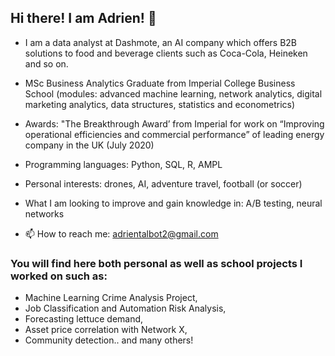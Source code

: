 ## Hi there! I am Adrien! 👋

- I am a data analyst at Dashmote, an AI company which offers B2B solutions to food and beverage clients such as Coca-Cola, Heineken and so on. 
- MSc Business Analytics Graduate from Imperial College Business School (modules: advanced machine learning, network analytics, digital marketing analytics, data structures, statistics and econometrics)
- Awards: "The Breakthrough Award’ from Imperial for work on “Improving operational efficiencies and commercial performance” of leading energy company in the UK (July 2020)
- Programming languages: Python, SQL, R, AMPL
- Personal interests: drones, AI, adventure travel, football (or soccer)
- What I am looking to improve and gain knowledge in: A/B testing, neural networks

- 📫 How to reach me: adrientalbot2@gmail.com

### You will find here both personal as well as school projects I worked on such as:

- Machine Learning Crime Analysis Project,
- Job Classification and Automation Risk Analysis,
- Forecasting lettuce demand,
- Asset price correlation with Network X,
- Community detection.. and many others!


